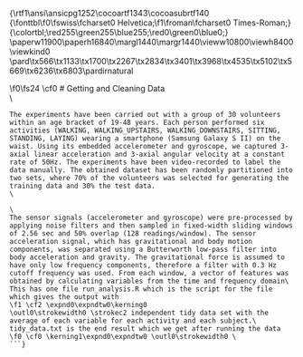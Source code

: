 {\rtf1\ansi\ansicpg1252\cocoartf1343\cocoasubrtf140
{\fonttbl\f0\fswiss\fcharset0 Helvetica;\f1\froman\fcharset0 Times-Roman;}
{\colortbl;\red255\green255\blue255;\red0\green0\blue0;}
\paperw11900\paperh16840\margl1440\margr1440\vieww10800\viewh8400\viewkind0
\pard\tx566\tx1133\tx1700\tx2267\tx2834\tx3401\tx3968\tx4535\tx5102\tx5669\tx6236\tx6803\pardirnatural

\f0\fs24 \cf0 # Getting and Cleaning Data\
\
```r\
The experiments have been carried out with a group of 30 volunteers within an age bracket of 19-48 years. Each person performed six activities (WALKING, WALKING_UPSTAIRS, WALKING_DOWNSTAIRS, SITTING, STANDING, LAYING) wearing a smartphone (Samsung Galaxy S II) on the waist. Using its embedded accelerometer and gyroscope, we captured 3-axial linear acceleration and 3-axial angular velocity at a constant rate of 50Hz. The experiments have been video-recorded to label the data manually. The obtained dataset has been randomly partitioned into two sets, where 70% of the volunteers was selected for generating the training data and 30% the test data. \
\
The sensor signals (accelerometer and gyroscope) were pre-processed by applying noise filters and then sampled in fixed-width sliding windows of 2.56 sec and 50% overlap (128 readings/window). The sensor acceleration signal, which has gravitational and body motion components, was separated using a Butterworth low-pass filter into body acceleration and gravity. The gravitational force is assumed to have only low frequency components, therefore a filter with 0.3 Hz cutoff frequency was used. From each window, a vector of features was obtained by calculating variables from the time and frequency domain\
This has one file run_analysis.R which is the script for the file which gives the output with 
\f1 \cf2 \expnd0\expndtw0\kerning0
\outl0\strokewidth0 \strokec2 independent tidy data set with the average of each variable for each activity and each subject.\
tidy_data.txt is the end result which we get after running the data
\f0 \cf0 \kerning1\expnd0\expndtw0 \outl0\strokewidth0 \
```}